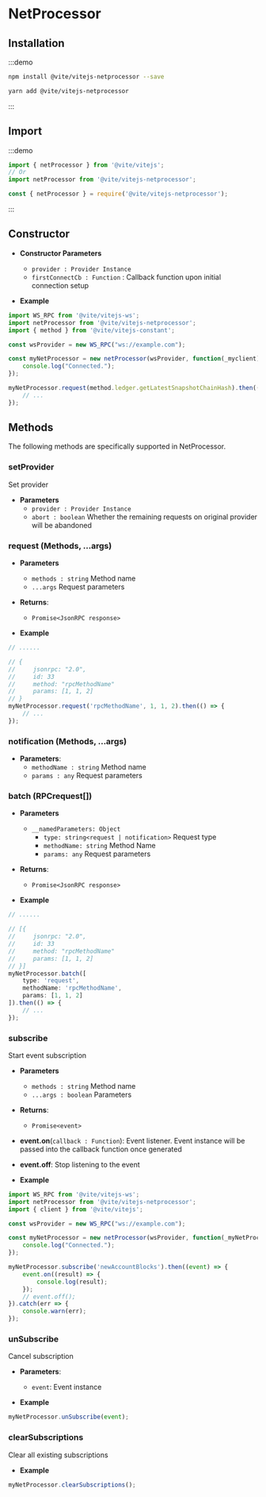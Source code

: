 # NetProcessor

## Installation

:::demo
```bash tab:npm
npm install @vite/vitejs-netprocessor --save
```

```bash tab:yarn
yarn add @vite/vitejs-netprocessor
```
:::

## Import

:::demo
```javascript tab:ES6
import { netProcessor } from '@vite/vitejs';
// Or
import netProcessor from '@vite/vitejs-netprocessor';
```

```javascript tab:require
const { netProcessor } = require('@vite/vitejs-netprocessor');
```
:::

## Constructor

- **Constructor Parameters**
    * `provider : Provider Instance`
    * `firstConnectCb : Function` : Callback function upon initial connection setup

- **Example**
```javascript
import WS_RPC from '@vite/vitejs-ws';
import netProcessor from '@vite/vitejs-netprocessor';
import { method } from '@vite/vitejs-constant';

const wsProvider = new WS_RPC("ws://example.com");

const myNetProcessor = new netProcessor(wsProvider, function(_myclient) {
    console.log("Connected.");
});

myNetProcessor.request(method.ledger.getLatestSnapshotChainHash).then(() => {
    // ...
});
```

## Methods

The following methods are specifically supported in NetProcessor.

### setProvider
Set provider

- **Parameters**
    * `provider : Provider Instance`
    * `abort : boolean` Whether the remaining requests on original provider will be abandoned

### request (Methods, ...args)

- **Parameters**
    * `methods : string` Method name
    * `...args` Request parameters

- **Returns**:
    * `Promise<JsonRPC response>`

- **Example**
```javascript
// ......

// {
//     jsonrpc: "2.0",
//     id: 33
//     method: "rpcMethodName"
//     params: [1, 1, 2]
// }
myNetProcessor.request('rpcMethodName', 1, 1, 2).then(() => {
    // ...
});
```

### notification (Methods, ...args)

- **Parameters**: 
  * `methodName : string` Method name
  * `params : any` Request parameters

### batch (RPCrequest[])

- **Parameters**
    * `__namedParameters: Object`
        - `type: string<request | notification>` Request type
        - `methodName: string` Method Name
        - `params: any` Request parameters

- **Returns**:
    * `Promise<JsonRPC response>`

- **Example**
```javascript
// ......

// [{
//     jsonrpc: "2.0",
//     id: 33
//     method: "rpcMethodName"
//     params: [1, 1, 2]
// }]
myNetProcessor.batch([
    type: 'request',
    methodName: 'rpcMethodName', 
    params: [1, 1, 2]
]).then(() => {
    // ...
});
```

### subscribe
Start event subscription

- **Parameters**
    * `methods : string` Method name
    * `...args : boolean` Parameters

- **Returns**:
    * `Promise<event>`

- **event.on**(`callback : Function`): Event listener. Event instance will be passed into the callback function once generated
- **event.off**: Stop listening to the event

- **Example**
```javascript
import WS_RPC from '@vite/vitejs-ws';
import netProcessor from '@vite/vitejs-netprocessor';
import { client } from '@vite/vitejs';

const wsProvider = new WS_RPC("ws://example.com");

const myNetProcessor = new netProcessor(wsProvider, function(_myNetProcessor) {
    console.log("Connected.");
});

myNetProcessor.subscribe('newAccountBlocks').then((event) => {
    event.on((result) => {
        console.log(result);
    });
    // event.off();
}).catch(err => {
    console.warn(err);
});
```

### unSubscribe
Cancel subscription

- **Parameters**: 
  * `event`:  Event instance

- **Example**
```javascript
myNetProcessor.unSubscribe(event);
```

### clearSubscriptions
Clear all existing subscriptions

- **Example**
```javascript
myNetProcessor.clearSubscriptions();
```
